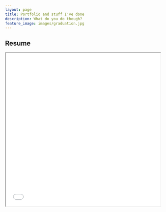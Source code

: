 ```yaml
---
layout: page
title: Portfolio and stuff I've done
description: What do you do though?
feature_image: images/graduation.jpg
---
```


## Resume
<iframe width="100%" height="500" src="docs/resume.pdf">

## Huang Research Fellow

Investigated artificial intelligence bias in large language models and corpus limitations on translation technologies;

## Consumer Sentiment Analysis

Studied trends from McDonald's store reviews to determine customer sentiment, geographic patterns, and temporal trends across the United States through SAS analytics;

## Language and Gender Research

Explored power and powerless language interactions experienced by students at Duke University and potential institutional resolutions;

## Language and the Media Research

Examined the perception of the Guatemalan Civil War by choice of language employed by critical figures, such as political leaders, news outlets, and historical literature;

